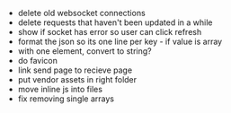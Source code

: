 - delete old websocket connections
- delete requests that haven't been updated in a while
- show if socket has error so user can click refresh
- format the json so its one line per key - if value is array
- with one element, convert to string?
- do favicon
- link send page to recieve page
- put vendor assets in right folder
- move inline js into files
- fix removing single arrays
